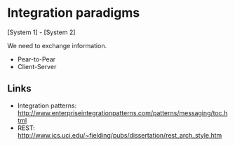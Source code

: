 # Integration paradigms


[System 1] - [System 2]

We need to exchange information.

* Pear-to-Pear
* Client-Server


## Links

* Integration patterns: http://www.enterpriseintegrationpatterns.com/patterns/messaging/toc.html
* REST: http://www.ics.uci.edu/~fielding/pubs/dissertation/rest_arch_style.htm
